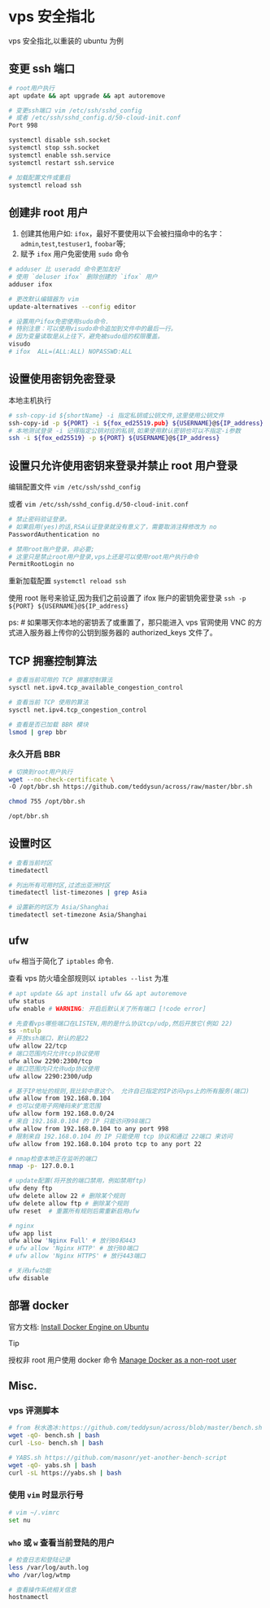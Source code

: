 # vps 安全指北

vps 安全指北,以重装的 ubuntu 为例

## 变更 ssh 端口

```sh
# root用户执行
apt update && apt upgrade && apt autoremove

# 变更ssh端口 vim /etc/ssh/sshd_config
# 或者 /etc/ssh/sshd_config.d/50-cloud-init.conf
Port 998

systemctl disable ssh.socket
systemctl stop ssh.socket
systemctl enable ssh.service
systemctl restart ssh.service

# 加载配置文件或重启
systemctl reload ssh
```

## 创建非 root 用户

1. 创建其他用户如: `ifox`，最好不要使用以下会被扫描命中的名字：`admin`,`test`,`testuser1`, `foobar`等;
2. 赋予 `ifox` 用户免密使用 `sudo` 命令

```sh
# adduser 比 useradd 命令更加友好
# 使用 `deluser ifox` 删除创建的 `ifox` 用户
adduser ifox

# 更改默认编辑器为 vim
update-alternatives --config editor

# 设置用户ifox免密使用sudo命令.
# 特别注意：可以使用visudo命令追加到文件中的最后一行。
# 因为变量读取是从上往下，避免被sudo组的权限覆盖。
visudo
# ifox	ALL=(ALL:ALL) NOPASSWD:ALL
```

## 设置使用密钥免密登录

本地主机执行

```sh
# ssh-copy-id ${shortName} -i 指定私钥或公钥文件,这里使用公钥文件
ssh-copy-id -p ${PORT} -i ${fox_ed25519.pub} ${USERNAME}@${IP_address}
# 本地测试登录 -i 记得指定公钥对应的私钥,如果使用默认密钥也可以不指定-i参数
ssh -i ${fox_ed25519} -p ${PORT} ${USERNAME}@${IP_address}
```

## 设置只允许使用密钥来登录并禁止 root 用户登录

编辑配置文件 `vim /etc/ssh/sshd_config`

或者 `vim /etc/ssh/sshd_config.d/50-cloud-init.conf`

```sh
# 禁止密码验证登录。
# 如果启用(yes)的话,RSA认证登录就没有意义了，需要取消注释修改为 no
PasswordAuthentication no

# 禁用root账户登录，非必要;
# 这里只是禁止root用户登录,vps上还是可以使用root用户执行命令
PermitRootLogin no
```

重新加载配置 `systemctl reload ssh`

使用 root 账号来验证,因为我们之前设置了 ifox 账户的密钥免密登录
`ssh -p ${PORT} ${USERNAME}@${IP_address}`

ps: # 如果哪天你本地的密钥丢了或重置了，那只能进入 vps 官网使用 VNC 的方式进入服务器上传你的公钥到服务器的 authorized_keys 文件了。

## TCP 拥塞控制算法

```sh
# 查看当前可用的 TCP 拥塞控制算法
sysctl net.ipv4.tcp_available_congestion_control

# 查看当前 TCP 使用的算法
sysctl net.ipv4.tcp_congestion_control

# 查看是否已加载 BBR 模块
lsmod | grep bbr
```

### 永久开启 BBR

```sh
# 切换到root用户执行
wget --no-check-certificate \
-O /opt/bbr.sh https://github.com/teddysun/across/raw/master/bbr.sh

chmod 755 /opt/bbr.sh

/opt/bbr.sh
```

## 设置时区

```sh
# 查看当前时区
timedatectl

# 列出所有可用时区,过滤出亚洲时区
timedatectl list-timezones | grep Asia

# 设置新的时区为 Asia/Shanghai
timedatectl set-timezone Asia/Shanghai
```

## ufw

`ufw` 相当于简化了 `iptables` 命令.

查看 vps 防火墙全部规则以 `iptables --list` 为准

```sh
# apt update && apt install ufw && apt autoremove
ufw status
ufw enable # WARNING: 开启后默认关了所有端口 [!code error]

# 先查看vps哪些端口在LISTEN,用的是什么协议tcp/udp,然后开放它(例如 22)
ss -ntulp
# 开放ssh端口，默认的是22
ufw allow 22/tcp
# 端口范围内只允许tcp协议使用
ufw allow 2290:2300/tcp
# 端口范围内只允许udp协议使用
ufw allow 2290:2300/udp

# 基于IP地址的规则,我比较中意这个。 允许自已指定的IP访问vps上的所有服务(端口)
ufw allow from 192.168.0.104
# 也可以使用子网掩码来扩宽范围
ufw allow form 192.168.0.0/24
# 来自 192.168.0.104 的 IP 只能访问998端口
ufw allow from 192.168.0.104 to any port 998
# 限制来自 192.168.0.104 的 IP 只能使用 tcp 协议和通过 22端口 来访问
ufw allow from 192.168.0.104 proto tcp to any port 22

# nmap检查本地正在监听的端口
nmap -p- 127.0.0.1

# update配置(将开放的端口禁用，例如禁用ftp)
ufw deny ftp
ufw delete allow 22 # 删除某个规则
ufw delete allow ftp # 删除某个规则
ufw reset  # 重置所有规则后需重新启用ufw

# nginx
ufw app list
ufw allow 'Nginx Full' # 放行80和443
# ufw allow 'Nginx HTTP' # 放行80端口
# ufw allow 'Nginx HTTPS' # 放行443端口

# 关闭ufw功能
ufw disable


```

## 部署 docker

官方文档: [Install Docker Engine on Ubuntu](https://docs.docker.com/engine/install/ubuntu/)

> [!tip]
> 授权非 root 用户使用 docker 命令 [Manage Docker as a non-root user](https://docs.docker.com/engine/install/linux-postinstall/)

## Misc.

### vps 评测脚本

```sh
# from 秋水逸冰:https://github.com/teddysun/across/blob/master/bench.sh
wget -qO- bench.sh | bash
curl -Lso- bench.sh | bash

# YABS.sh https://github.com/masonr/yet-another-bench-script
wget -qO- yabs.sh | bash
curl -sL https://yabs.sh | bash
```

### 使用 `vim` 时显示行号

```sh
# vim ~/.vimrc
set nu
```

### `who` 或 `w` 查看当前登陆的用户

```sh
# 检查日志和登陆记录
less /var/log/auth.log
who /var/log/wtmp

# 查看操作系统相关信息
hostnamectl
```
